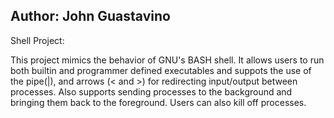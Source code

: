 Author: John Guastavino
------------------------
Shell Project:

This project mimics the behavior of GNU's BASH shell.
It allows users to run both builtin and programmer
defined executables and suppots the use of the pipe(|),
and arrows (< and >) for redirecting input/output 
between processes. Also supports sending processes 
to the background and bringing them back to the 
foreground. Users can also kill off processes.